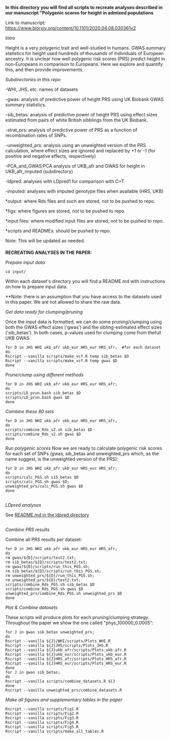 **In this directory you will find all scripts to recreate analyses described in our manuscript "Polygenic scores for height in admixed populations**

Link to manuscript: https://www.biorxiv.org/content/10.1101/2020.04.08.030361v2


*Intro*

Height is a very polygenic trait and well-studied in humans. GWAS summary statistics for height used hundreds of thousands of individuals of European ancestry. It is unclear how well polygenic risk scores (PRS) predict height in non-Europeans in comparison to Europeans. Here we explore and quantify this, and then provide improvements.


*Subdirectories in this repo*

-WHI, JHS, etc: names of datasets

-gwas: analysis of predictive power of height PRS using UK Biobank GWAS summary statistics.

-sib_betas: analysis of predictive power of height PRS using effect sizes estimated from pairs of white British sibblings from the UK Biobank.

-strat_prs: analysis of predictive power of PRS as a function of recombination rates of SNPs.

-unweighted_prs: analysis using an unweighted version of the PRS calculation, where effect sizes are ignored and replaced by +1 or -1 (for positive and negative effects, respectively)

-PCA_and_GWAS:PCA analysis of UKB_afr and GWAS for height in UKB_afr_imputed (subdirectory)

-ldpred: analyses with LDpred1 for comparison with C+T

-imputed: analyses with imputed genotype files when available (HRS, UKB)

*output: where Rds files and such are stored, not to be pushed to repo.

*figs: where figures are stored, not to be pushed to repo.

*input files: where modified input files are stored, not to be pushed to repo.

*scripts and READMEs: should be pushed to repo.

Note: This will be updated as needed.
####
**RECREATING ANALYSES IN THE PAPER:**

*Prepare input data*

```
cd input/
```

Within each dataset's directory you will find a README.md with instructions on how to prepare input data. 

**Note: there is an assumption that you have access to the datasets used in this paper. We are not allowed to share the raw data.

*Get data ready for clumping/pruning*

Once the input data is formatted, we can do some pruning/clumping using both the GWAS effect sizes ('gwas') and the sibling-estimated effect sizes ('sib_betas'). In both cases, p-values used for clumping come from thefull UKB GWAS.

```
for D in JHS WHI ukb_afr ukb_eur HRS_eur HRS_afr;  #for each dataset
do
Rscript --vanilla scripts/make_vcf.R temp sib_betas $D
Rscript --vanilla scripts/make_vcf.R temp gwas $D
done
```

*Prune/clump using different methods* 
```
for D in JHS WHI ukb_afr ukb_eur HRS_eur HRS_afr;
do
scripts/LD_prun.bash sib_betas $D
scripts/LD_prun.bash gwas $D
done
```

*Combine these 80 sets*

```
for D in JHS WHI ukb_afr ukb_eur HRS_eur HRS_afr;
do
scripts/combine_Rds_v2.sh sib_betas $D
scripts/combine_Rds_v2.sh gwas $D
done
```

*Run polygenic scores*
Now we are ready to calculate polygenic risk scores for each set of SNPs (gwas, sib_betas and unweighted_prs which, as the name suggest, is the unweighted version of the PRS):

```
for D in JHS WHI ukb_afr ukb_eur HRS_eur HRS_afr;
do
scripts/calc_PGS.sh sib_betas $D
scripts/calc_PGS.sh gwas $D;
unweighted_prs/calc_PGS.sh gwas $D
done
```
##

*LDpred analyses*

See [README.md in the ldpred directory](ldpred/README.md)

##

*Combine PRS results*

Combine all PRS results per dataset:
```
for D in JHS WHI ukb_afr ukb_eur HRS_eur HRS_afr;
do
rm gwas/${D}/scripts/test2.txt;
rm sib_betas/${D}/scripts/test2.txt;
rm gwas/${D}/scripts/run_this_PGS.sh;
rm sib_betas/${D}/scripts/run_this_PGS.sh;
rm unweighted_prs/${D}/run_this_PGS.sh;
rm unweighted_prs/${D}/test2.txt;
scripts/combine_Rds_PGS.sh sib_betas $D
scripts/combine_Rds_PGS.sh gwas $D
unweighted_prs/combine_Rds_PGS.sh unweighted_prs $D
done
```


*Plot & Combine datasets*

These scripts will produce plots for each pruning/clumping strategy. Throughout the paper we show the one called "phys_100000_0.0005":

```
for J in gwas sib_betas unweighted_prs;
do
Rscript --vanilla ${J}/WHI/scripts/Plots_WHI.R
Rscript --vanilla ${J}JHS/scripts/Plots_JHS.R
Rscript --vanilla ${J}ukb_afr/scripts/Plots_ukb_afr.R
Rscript --vanilla ${J}ukb_eur/scripts/Plots_ukb_eur.R
Rscript --vanilla ${J}HRS_afr/scripts/Plots_HRS_afr.R
Rscript --vanilla ${J}HRS_eur/scripts/Plots_HRS_eur.R
done
for J in gwas sib_betas;
do
Rscript --vanilla scripts/combine_datasets.R ${J
done
Rscript --vanilla unweighted_prs/combine_datasets.R
```


*Make all figures and supplementary tables in the paper*

```
Rscript --vanilla scripts/Fig1.R
Rscript --vanilla scripts/Fig2.R
Rscript --vanilla scripts/Fig3.R
Rscript --vanilla scripts/Fig4.R
Rscript --vanilla scripts/Fig5.R
Rscript --vanilla scripts/make_all_tables.R
```
